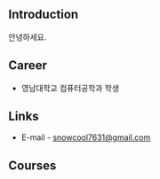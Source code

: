 ## Introduction
안녕하세요.

## Career
- 영남대학교 컴퓨터공학과 학생

## Links
- E-mail - snowcool7631@gmail.com

## Courses
